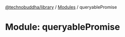 [@technobuddha/library](../../README.md) / [Modules](../Modules.md) / queryablePromise

# Module: queryablePromise
